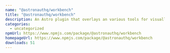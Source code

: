 ```yaml
---
name: "@astronauthq/workbench"
title: "@astronauthq/workbench"
description: An Astro plugin that overlays an various tools for visually building your app.
categories:
  - uncategorized
npmUrl: https://www.npmjs.com/package/@astronauthq/workbench
homepageUrl: https://www.npmjs.com/package/@astronauthq/workbench
downloads: 51
---
```

